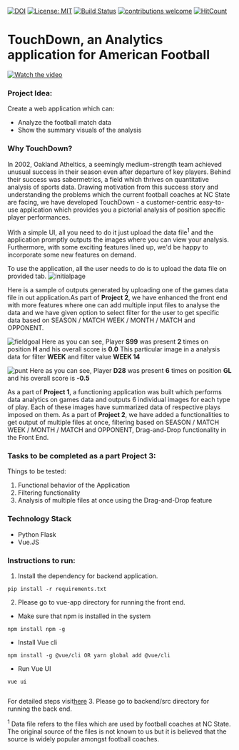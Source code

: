 [![DOI](https://zenodo.org/badge/299747834.svg)](https://zenodo.org/badge/latestdoi/299747834)
[![License: MIT](https://img.shields.io/badge/License-MIT-yellow.svg)](https://opensource.org/licenses/MIT)
[![Build Status](https://travis-ci.org/jayeshjakkani/American-Football-Analytics-Application.svg?branch=master)](https://travis-ci.org/jayeshjakkani/American-Football-Analytics-Application)
[![contributions welcome](https://img.shields.io/badge/contributions-welcome-brightgreen.svg?style=flat)](https://github.com/himol7/American-Football-Analytics-Application/issues)
[![HitCount](http://hits.dwyl.com/himol7/https://githubcom/himol7/American-Football-Analytics-Application.svg)](http://hits.dwyl.com/himol7/https://githubcom/himol7/American-Football-Analytics-Application)

# TouchDown, an Analytics application for American Football

[![Watch the video](/logo/icon.png)](https://www.youtube.com/watch?v=5O6O2h10K-g)

### Project Idea:

Create a web application which can:
* Analyze the football match data
* Show the summary visuals of the analysis

### Why TouchDown?
In 2002, Oakland Atheltics, a seemingly medium-strength team achieved unusual success in their season even after departure of key players. Behind their success was sabermetrics, a field which thrives on quantitative analysis of sports data. Drawing motivation from this success story and understanding the problems which the current football coaches at NC State are facing, we have developed TouchDown - a customer-centric easy-to-use application which provides you a pictorial analysis of position specific player performances.

With a simple UI, all you need to do it just upload the data file<sup>1</sup> and the application promptly outputs the images where you can view your analysis. Furthermore, with some exciting features lined up, we'd be happy to incorporate some new features on demand.

To use the application, all the user needs to do is to upload the data file on provided tab.
![initialpage](images/frontpage_new.png)

Here is a sample of outputs generated by uploading one of the games data file in out application.As part of **Project 2**, we have enhanced the front end with more features where one can add multiple input files to analyse the data and we have given option to select filter for the user to get specific data based on SEASON / MATCH WEEK / MONTH / MATCH and OPPONENT. 

![fieldgoal](images/field_new.png)
Here as you can see, Player **S99** was present **2** times on position **H** and his overall score is **0.0**
This particular image in a analysis data for filter **WEEK** and filter value **WEEK 14**

![punt](images/punt_new.png)
Here as you can see, Player **D28** was present **6** times on position **GL** and his overall score is **-0.5**

As a part of **Project 1**, a functioning application was built which performs data analytics on games data and outputs 6 individual images for each type of play. Each of these images have summarized data of respective plays imposed on them.
As a part of **Project 2**, we have added a functionalities to get output of multiple files at once, filtering based on SEASON / MATCH WEEK / MONTH / MATCH and OPPONENT, Drag-and-Drop functionality in the Front End.

### Tasks to be completed as a part Project 3:

Things to be tested:
1. Functional behavior of the Application
2. Filtering functionality
3. Analysis of multiple files at once using the Drag-and-Drop feature

### Technology Stack
* Python Flask
* Vue.JS


### Instructions to run:
1. Install the dependency for backend application.
```
pip install -r requirements.txt
```
2. Please go to vue-app directory for running the front end.
* Make sure that npm is installed in the system
```
npm install npm -g  
```
* Install Vue cli
```
npm install -g @vue/cli OR yarn global add @vue/cli
```
* Run Vue UI
```
vue ui
 
```
For detailed steps visit[here](https://www.telerik.com/blogs/creating-and-managing-vue-projects-with-vue-ui)
3. Please go to backend/src directory for running the back end.

<sup>1</sup> Data file refers to the files which are used by football coaches at NC State. The original source of the files is not known to us but it is believed that the source is widely popular amongst football coaches.
